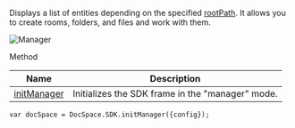 Displays a list of entities depending on the specified [rootPath](/docspace/jssdk/config#rootPath). It allows you to create rooms, folders, and files and work with them.

![Manager](/content/img/docspace/manager-mode.png)

Method

| Name                                               | Description                                      |
| -------------------------------------------------- | ------------------------------------------------ |
| [initManager](/docspace/jssdk/methods#initManager) | Initializes the SDK frame in the "manager" mode. |

```
var docSpace = DocSpace.SDK.initManager({config});
```
